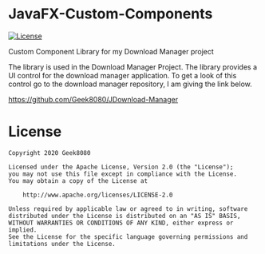 # JavaFX-Custom-Components
 [![License](https://img.shields.io/badge/License-Apache%202.0-blue.svg)](https://opensource.org/licenses/Apache-2.0)
 
Custom Component Library for my Download Manager project


The library is used in the Download Manager Project. The library provides a UI control for the download manager application. To get a look of this control go to the download manager repository, I am giving the link below.

https://github.com/Geek8080/JDownload-Manager

# License
    Copyright 2020 Geek8080
   
    Licensed under the Apache License, Version 2.0 (the "License");
    you may not use this file except in compliance with the License.
    You may obtain a copy of the License at
    
        http://www.apache.org/licenses/LICENSE-2.0
    
    Unless required by applicable law or agreed to in writing, software
    distributed under the License is distributed on an "AS IS" BASIS,
    WITHOUT WARRANTIES OR CONDITIONS OF ANY KIND, either express or implied.
    See the License for the specific language governing permissions and
    limitations under the License.

